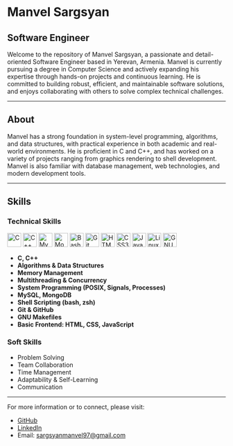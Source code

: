 # Manvel Sargsyan

## Software Engineer

Welcome to the repository of Manvel Sargsyan, a passionate and detail-oriented Software Engineer based in Yerevan, Armenia. Manvel is currently pursuing a degree in Computer Science and actively expanding his expertise through hands-on projects and continuous learning. He is committed to building robust, efficient, and maintainable software solutions, and enjoys collaborating with others to solve complex technical challenges.

---

## About
Manvel has a strong foundation in system-level programming, algorithms, and data structures, with practical experience in both academic and real-world environments. He is proficient in C and C++, and has worked on a variety of projects ranging from graphics rendering to shell development. Manvel is also familiar with database management, web technologies, and modern development tools.

---

## Skills

### Technical Skills
<p>
  <img src="https://cdn.jsdelivr.net/gh/devicons/devicon/icons/c/c-original.svg" alt="C" width="32" height="32"/>
  <img src="https://cdn.jsdelivr.net/gh/devicons/devicon/icons/cplusplus/cplusplus-original.svg" alt="C++" width="32" height="32"/>
  <img src="https://cdn.jsdelivr.net/gh/devicons/devicon/icons/mysql/mysql-original.svg" alt="MySQL" width="32" height="32"/>
  <img src="https://cdn.jsdelivr.net/gh/devicons/devicon/icons/mongodb/mongodb-original.svg" alt="MongoDB" width="32" height="32"/>
  <img src="https://cdn.jsdelivr.net/gh/devicons/devicon/icons/bash/bash-original.svg" alt="Bash" width="32" height="32"/>
  <img src="https://cdn.jsdelivr.net/gh/devicons/devicon/icons/git/git-original.svg" alt="Git" width="32" height="32"/>
  <img src="https://cdn.jsdelivr.net/gh/devicons/devicon/icons/html5/html5-original.svg" alt="HTML5" width="32" height="32"/>
  <img src="https://cdn.jsdelivr.net/gh/devicons/devicon/icons/css3/css3-original.svg" alt="CSS3" width="32" height="32"/>
  <img src="https://cdn.jsdelivr.net/gh/devicons/devicon/icons/javascript/javascript-original.svg" alt="JavaScript" width="32" height="32"/>
  <img src="https://cdn.jsdelivr.net/gh/devicons/devicon/icons/linux/linux-original.svg" alt="Linux" width="32" height="32"/>
  <img src="https://cdn.jsdelivr.net/gh/devicons/devicon/icons/gnu/gnu-original.svg" alt="GNU" width="32" height="32"/>
</p>

- **C, C++**
- **Algorithms & Data Structures**
- **Memory Management**
- **Multithreading & Concurrency**
- **System Programming (POSIX, Signals, Processes)**
- **MySQL, MongoDB**
- **Shell Scripting (bash, zsh)**
- **Git & GitHub**
- **GNU Makefiles**
- **Basic Frontend: HTML, CSS, JavaScript**

### Soft Skills
- Problem Solving
- Team Collaboration
- Time Management
- Adaptability & Self-Learning
- Communication

---

For more information or to connect, please visit:
- [GitHub](https://github.com/mansargs)
- [LinkedIn](https://linkedin.com/in/manvel-sargsyan-24630b332)
- Email: sargsyanmanvel97@gmail.com
